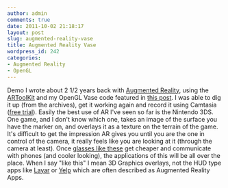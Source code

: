```yaml
---
author: admin
comments: true
date: 2011-10-02 21:18:17
layout: post
slug: augmented-reality-vase
title: Augmented Reality Vase
wordpress_id: 242
categories:
- Augmented Reality
- OpenGL
---
```


Demo I wrote about 2 1/2 years back with [Augmented Reality](http://en.wikipedia.org/wiki/Augmented_reality), using the [ARToolKit](http://www.hitl.washington.edu/artoolkit/) and my OpenGL Vase code featured in [this post](http://joesharepoint.com/?p=135). I was able to dig it up (from the archives), get it working again and record it using Camtasia ([free trial](http://www.techsmith.com/camtasia/?gclid=CJik35fHy6sCFULBKgodRlex1g)). Easily the best use of AR I've seen so far is the Nintendo 3DS. One game, and I don't know which one, takes an image of the surface you have the marker on, and overlays it as a texture on the terrain of the game. It's difficult to get the impression AR gives you until you are the one in control of the camera, it really feels like you are looking at it (through the camera at least). Once [glasses like these](http://www.vuzix.com/ar/products_star1200.html) get cheaper and communicate with phones (and cooler looking), the applications of this will be all over the place. When I say "like this" I mean 3D Graphics overlays, not the HUD type apps like [Layar](http://www.layar.com/) or [Yelp](http://www.yelp.com/yelpmobile) which are often described as Augmented Reality Apps.

